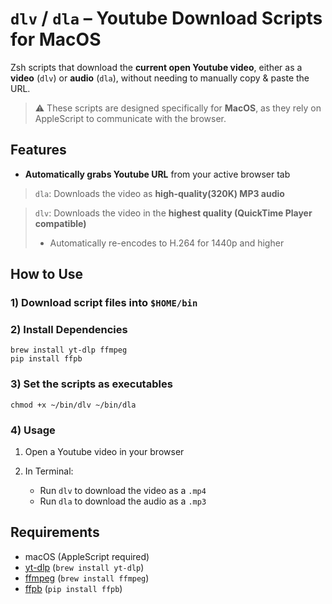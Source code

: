 # `dlv` / `dla` – Youtube Download Scripts for MacOS

Zsh scripts that download the **current open Youtube video**, either as a **video** (`dlv`) or **audio** (`dla`), without needing to manually copy & paste the URL.

> ⚠️ These scripts are designed specifically for **MacOS**, as they rely on AppleScript to communicate with the browser.


## Features

- **Automatically grabs Youtube URL** from your active browser tab
> `dla`: Downloads the video as **high-quality(320K) MP3 audio**

> `dlv`: Downloads the video in the **highest quality (QuickTime Player compatible)**  
>  - Automatically re-encodes to H.264 for 1440p and higher


## How to Use

### 1) Download script files into `$HOME/bin`

### 2) Install Dependencies
```
brew install yt-dlp ffmpeg
pip install ffpb
```

### 3) Set the scripts as executables
```
chmod +x ~/bin/dlv ~/bin/dla
```

### 4) Usage

1. Open a Youtube video in your browser
2. In Terminal:

   - Run `dlv` to download the video as a `.mp4`
   - Run `dla` to download the audio as a `.mp3`

## Requirements

- macOS (AppleScript required)
- [yt-dlp](https://github.com/yt-dlp/yt-dlp) (`brew install yt-dlp`)
- [ffmpeg](https://ffmpeg.org/) (`brew install ffmpeg`)
- [ffpb](https://github.com/althonos/ffpb) (`pip install ffpb`)


